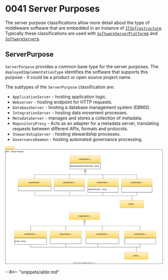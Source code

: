 <!-- SPDX-License-Identifier: CC-BY-4.0 -->
<!-- Copyright Contributors to the Egeria project. -->

# 0041 Server Purposes

The server purpose classifications allow more detail about the type of middleware software that are embedded in an instance of [`ITInfrastructure`](/types/0/0030-Hosts-and-Platforms).  Typically these classifications are used with [`SoftwareServerPlatform`s](/types/0/0037-Software-Server-Platforms) and [`SoftwareServer`s](/types/0/0040-Software-Servers).

## ServerPurpose

`ServerPurpose` provides a common base type for the server purposes.  The `deployedImplementationType` identifies the software that supports this purpose - it could be a product or open source project name.

The subtypes of the `ServerPurpose` classification are:

- `ApplicationServer` - hosting application logic.
- `Webserver` - hosting endpoint for HTTP requests.
- `DatabaseServer` - hosting a database management system (DBMS).
- `IntegrationServer` - hosting data movement processes.
- `MetadataServer` - manages and stores a collection of metadata.
- `RepositoryProxy` - Acts as an adapter for a metadata server, translating requests between different APIs, formats and protocols.
- `StewardshipServer` - hosting stewardship processes.
- `GovernanceDaemon` -  hosting automated governance processing.

![UML](0041-Server-Purpose.svg)


--8<-- "snippets/abbr.md"
